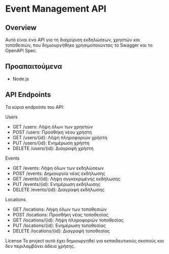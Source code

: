 # Event Management API

## Overview
Αυτό είναι ένα API για τη διαχείριση εκδηλώσεων, χρηστών και τοποθεσιών, που δημιουργήθηκε χρησιμοποιώντας το Swagger και το OpenAPI Spec.

## Προαπαιτούμενα
- Node.js

## API Endpoints

Τα κύρια endpoints του API:

Users
- GET /users: Λήψη όλων των χρηστών
- POST /users: Προσθήκη νέου χρήστη
- GET /users/{id}: Λήψη πληροφοριών χρήστη
- PUT /users/{id}: Ενημέρωση χρήστη
- DELETE /users/{id}: Διαγραφή χρήστη

Events
- GET /events: Λήψη όλων των εκδηλώσεων
- POST /events: Δημιουργία νέας εκδήλωσης
- GET /events/{id}: Λήψη συγκεκριμένης εκδήλωσης
- PUT /events/{id}: Ενημέρωση εκδήλωσης
- DELETE /events/{id}: Διαγραφή εκδήλωσης

Locations
- GET /locations: Λήψη όλων των τοποθεσιών
- POST /locations: Προσθήκη νέας τοποθεσίας
- GET /locations/{id}: Λήψη πληροφοριών τοποθεσίας
- PUT /locations/{id}: Ενημέρωση τοποθεσίας
- DELETE /locations/{id}: Διαγραφή τοποθεσίας

License
Το project αυτό έχει δημιουργηθεί για εκπαιδευτικούς σκοπούς και δεν περιλαμβάνει άδεια χρήσης.
